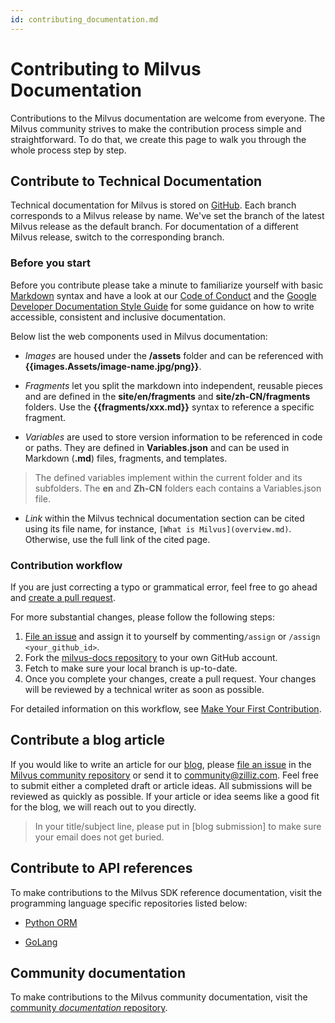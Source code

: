 ```yaml
---
id: contributing_documentation.md
---
```


# Contributing to Milvus Documentation
Contributions to the Milvus documentation are welcome from everyone. The Milvus community strives to make the contribution process simple and straightforward. To do that, we create this page to walk you through the whole process step by step.

## Contribute to Technical Documentation

Technical documentation for Milvus is stored on [GitHub](https://github.com/milvus-io/milvus-docs). Each branch corresponds to a Milvus release by name. We've set the branch of the latest Milvus release as the default branch. For documentation of a different Milvus release, switch to the corresponding branch. 

### Before you start

Before you contribute please take a minute to familiarize yourself with basic [Markdown](https://www.markdownguide.org/basic-syntax/) syntax and have a look at our [Code of Conduct](code_of_conduct.md) and the [Google Developer Documentation Style Guide](https://developers.google.com/style/) for some guidance on how to write accessible, consistent and inclusive documentation.

Below list the web components used in Milvus documentation:
- *Images* are housed under the **/assets** folder and can be referenced with **{{images.Assets/image-name.jpg/png}}**.

- *Fragments* let you split the markdown into independent, reusable pieces and are defined in the **site/en/fragments** and **site/zh-CN/fragments** folders. Use the **{{fragments/xxx.md}}** syntax to reference a specific fragment.

- *Variables* are used to store version information to be referenced in code or paths. They are defined in **Variables.json** and can be used in Markdown (**.md**) files, fragments, and templates. 

> The defined variables implement within the current folder and its subfolders. The **en** and **Zh-CN** folders each contains a Variables.json file.

- *Link* within the Milvus technical documentation section can be cited using its file name, for instance, `[What is Milvus](overview.md)`. Otherwise, use the full link of the cited page.

### Contribution workflow

If you are just correcting a typo or grammatical error, feel free to go ahead and [create a pull request](https://github.com/milvus-io/milvus-docs/pulls). 

For more substantial changes, please follow the following steps:

1. [File an issue](https://github.com/milvus-io/milvus-docs/issues/new/choose) and assign it to yourself by commenting`/assign` or `/assign <your_github_id>`.
2. Fork the [milvus-docs repository](https://github.com/milvus-io/milvus-docs) to your own GitHub account.
3. Fetch to make sure your local branch is up-to-date.
4. Once you complete your changes, create a pull request. Your changes will be reviewed by a technical writer as soon as possible.

For detailed information on this workflow, see [Make Your First Contribution](making_your_first_contributions.md).



## Contribute a blog article

If you would like to write an article for our [blog](https://medium.com/unstructured-data-service), please [file an issue](https://github.com/milvus-io/community/issues/new) in the [Milvus community repository](https://github.com/milvus-io/community) or send it to community@zilliz.com. Feel free to submit either a completed draft or article ideas. All submissions will be reviewed as quickly as possible. If your article or idea seems like a good fit for the blog, we will reach out to you directly.

> In your title/subject line, please put in [blog submission] to make sure your email does not get buried.

## Contribute to API references

To make contributions to the Milvus SDK reference documentation, visit the programming language specific repositories listed below:

- [Python ORM](https://github.com/milvus-io/pymilvus-orm)

- [GoLang](https://github.com/milvus-io/milvus-sdk-go)

## Community documentation

To make contributions to the Milvus community documentation, visit the [community *documentation* repository](https://github.com/milvus-io/web-content).
